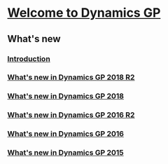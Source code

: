 # [Welcome to Dynamics GP](index.md)

<!--- what's new-->
## What's new
### [Introduction](whats-new/introduction.md)
### [What's new in Dynamics GP 2018 R2](whats-new/version-2018-r2.md)
### [What's new in Dynamics GP 2018](whats-new/version-2018.md)
### [What's new in Dynamics GP 2016 R2](whats-new/version-2016-r2.md)
### [What's new in Dynamics GP 2016](whats-new/version-2016.md)
### [What's new in Dynamics GP 2015](whats-new/version-2015.md)

<!--- installation
## Installation
### Preparation
#### [Installation checklist](installation/installation-checklist.md)
#### [System requirements](installation/system-requirements.md)
#### [Network configuration](installation/network-configuration.md)
#### [SQL Server configuration](installation/microsoft-sql-server-configuration.md)
#### [Account framework](installation/account-framework.md)
### Installation
#### [Install Dynamics GP on the first computer](installation/install-microsoft-dynamics-gp-on-the-first-computer.md)
#### [Installing Dynamics GP on subsequent computers](installation/installing-dynamics-gp-on-subsequent-computers.md)
#### [Using Microsoft Dynamics Utilities](installation/using-microsoft-dynamics-tilities.md)
#### [Installing additional components](installation/installing-additional-components.md)
### [Creating a company](installation/creating-a-company.md)
### [After installing](installation/after-installing.md)
### Client installation
#### [Creating an installation package](installation/creating-an-installation-package.md)
#### [Installing Dynamics GP on subsequent computers](installation/installing-dynamics-gp-on-subsequent-computers.md)

<!--- web components
## Web components
### [Introduction](web-components/introduction.md)
### [Glossary](web-components/glossary.md)
### [Installation overview](web-components/installation-overview.md)
### [Deployment configurations](web-components/deployment-configurations.md)
### [Environment configuration](web-components/environment-configuration.md)
### [Security groups and user accounts](web-components/security-groups-and-user-accounts.md)
### [Web components installation](web-components/web-components-installation.md)
### [Importing a Self-signed Security Certificate](web-components/importing-a-self-signed-security-certificate.md)
### [Register application for organizational accounts](web-components/register-application-for-organizational-accounts.md)
### Web server preparation
#### [Prerequisite software](web-components/prerequisite-software.md)
#### [Web sites](web-components/web-sites.md)
#### [Security certificates and SSL](web-components/security-certificates-and-SSL.md)
### Web components installation
#### [Single machine installation](web-components/single-machine-installation.md)
#### [Scale out installation](web-components/scale-out-installation.md)
### [Connecting to the web client](web-components/connecting-to-the-web-client.md)
### [Working with the web client](web-components/working-with-the-web-client.md)
### Web client administration
#### [Managing web client sessions](web-components/managing-web-client-sessions.md)
#### [Logging](web-components/logging.md)
#### [Repairing the web client](web-components/repairing-the-web-client.md)
#### [GP Web Resource Cache](web-components/gp-web-resource-cache.md)
#### [Troubleshooting](web-components/troubleshooting.md)
### [Web Client Operation](web-components/web-client-operation.md)
### Web client upgrade
#### [Single machine upgrade](web-components/single-machine-upgrade.md)
#### [Scale out upgrade](web-components/scale-out-upgrade.md)

<!--- upgrade
## Upgrade
### [Introduction](upgrade/introduction.md)
### Preparation
#### [Upgrade Checklist](upgrade/upgrade-checklist.md)
#### [System requirements](upgrade/system-requirements.md)
#### [Data preparation](upgrade/data-preparation.md)
#### [System preparation](upgrade/system-preparation.md)
### Installation
#### [Install Dynamics GP on the first computer](upgrade/install-dynamics-gp-on-the-first-computer.md)
#### [Install Dynamics GP on subsequent computers](upgrade/install-dynamics-gp-on-subsequent-computers.md)
#### [Installation package](upgrade/install-dynamics-gp-on-the-first-computer.md)
-->
